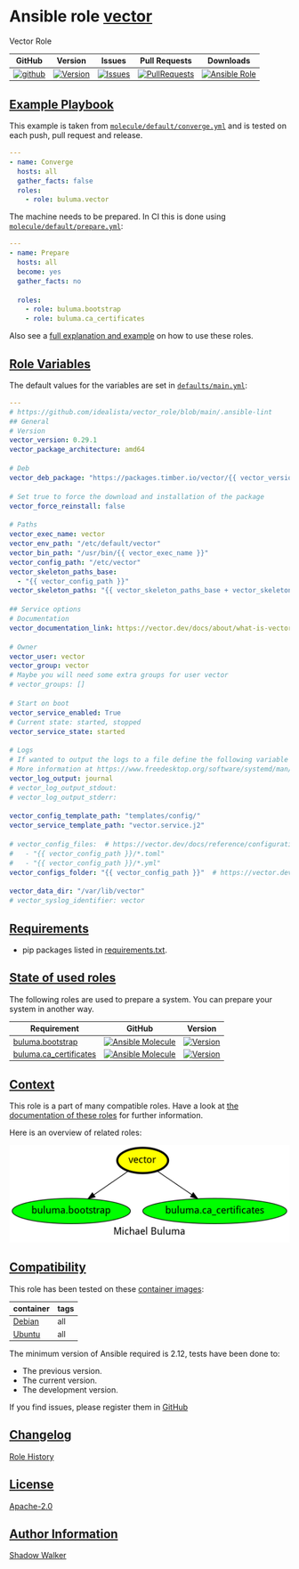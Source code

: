 # Ansible role [vector](https://galaxy.ansible.com/ui/standalone/roles/buluma/vector/documentation)

Vector Role

|GitHub|Version|Issues|Pull Requests|Downloads|
|------|-------|------|-------------|---------|
|[![github](https://github.com/buluma/ansible-role-vector/actions/workflows/molecule.yml/badge.svg)](https://github.com/buluma/ansible-role-vector/actions/workflows/molecule.yml)|[![Version](https://img.shields.io/github/release/buluma/ansible-role-vector.svg)](https://github.com/buluma/ansible-role-vector/releases/)|[![Issues](https://img.shields.io/github/issues/buluma/ansible-role-vector.svg)](https://github.com/buluma/ansible-role-vector/issues/)|[![PullRequests](https://img.shields.io/github/issues-pr-closed-raw/buluma/ansible-role-vector.svg)](https://github.com/buluma/ansible-role-vector/pulls/)|[![Ansible Role](https://img.shields.io/ansible/role/d/buluma/vector)](https://galaxy.ansible.com/ui/standalone/roles/buluma/vector/documentation)|

## [Example Playbook](#example-playbook)

This example is taken from [`molecule/default/converge.yml`](https://github.com/buluma/ansible-role-vector/blob/master/molecule/default/converge.yml) and is tested on each push, pull request and release.

```yaml
---
- name: Converge
  hosts: all
  gather_facts: false
  roles:
    - role: buluma.vector
```

The machine needs to be prepared. In CI this is done using [`molecule/default/prepare.yml`](https://github.com/buluma/ansible-role-vector/blob/master/molecule/default/prepare.yml):

```yaml
---
- name: Prepare
  hosts: all
  become: yes
  gather_facts: no

  roles:
    - role: buluma.bootstrap
    - role: buluma.ca_certificates
```

Also see a [full explanation and example](https://buluma.github.io/how-to-use-these-roles.html) on how to use these roles.

## [Role Variables](#role-variables)

The default values for the variables are set in [`defaults/main.yml`](https://github.com/buluma/ansible-role-vector/blob/master/defaults/main.yml):

```yaml
---
# https://github.com/idealista/vector_role/blob/main/.ansible-lint
## General
# Version
vector_version: 0.29.1
vector_package_architecture: amd64

# Deb
vector_deb_package: "https://packages.timber.io/vector/{{ vector_version }}/vector_{{ vector_version }}-1_{{ vector_package_architecture }}.deb"

# Set true to force the download and installation of the package
vector_force_reinstall: false

# Paths
vector_exec_name: vector
vector_env_path: "/etc/default/vector"
vector_bin_path: "/usr/bin/{{ vector_exec_name }}"
vector_config_path: "/etc/vector"
vector_skeleton_paths_base:
  - "{{ vector_config_path }}"
vector_skeleton_paths: "{{ vector_skeleton_paths_base + vector_skeleton_paths_extend | default([]) }}"

## Service options
# Documentation
vector_documentation_link: https://vector.dev/docs/about/what-is-vector/

# Owner
vector_user: vector
vector_group: vector
# Maybe you will need some extra groups for user vector
# vector_groups: []

# Start on boot
vector_service_enabled: True
# Current state: started, stopped
vector_service_state: started

# Logs
# If wanted to output the logs to a file define the following variable
# More information at https://www.freedesktop.org/software/systemd/man/systemd.exec.html#StandardOutput=
vector_log_output: journal
# vector_log_output_stdout:
# vector_log_output_stderr:

vector_config_template_path: "templates/config/"
vector_service_template_path: "vector.service.j2"

# vector_config_files:  # https://vector.dev/docs/reference/configuration/#multiple-files
#   - "{{ vector_config_path }}/*.toml"
#   - "{{ vector_config_path }}/*.yml"
vector_configs_folder: "{{ vector_config_path }}"  # https://vector.dev/docs/reference/configuration/#automatic-namespacing

vector_data_dir: "/var/lib/vector"
# vector_syslog_identifier: vector
```

## [Requirements](#requirements)

- pip packages listed in [requirements.txt](https://github.com/buluma/ansible-role-vector/blob/master/requirements.txt).

## [State of used roles](#state-of-used-roles)

The following roles are used to prepare a system. You can prepare your system in another way.

| Requirement | GitHub | Version |
|-------------|--------|--------|
|[buluma.bootstrap](https://galaxy.ansible.com/buluma/bootstrap)|[![Ansible Molecule](https://github.com/buluma/ansible-role-bootstrap/actions/workflows/molecule.yml/badge.svg)](https://github.com/buluma/ansible-role-bootstrap/actions/workflows/molecule.yml)|[![Version](https://img.shields.io/github/release/buluma/ansible-role-bootstrap.svg)](https://github.com/shadowwalker/ansible-role-bootstrap)|
|[buluma.ca_certificates](https://galaxy.ansible.com/buluma/ca_certificates)|[![Ansible Molecule](https://github.com/buluma/ansible-role-ca_certificates/actions/workflows/molecule.yml/badge.svg)](https://github.com/buluma/ansible-role-ca_certificates/actions/workflows/molecule.yml)|[![Version](https://img.shields.io/github/release/buluma/ansible-role-ca_certificates.svg)](https://github.com/shadowwalker/ansible-role-ca_certificates)|

## [Context](#context)

This role is a part of many compatible roles. Have a look at [the documentation of these roles](https://buluma.github.io/) for further information.

Here is an overview of related roles:

![dependencies](https://raw.githubusercontent.com/buluma/ansible-role-vector/png/requirements.png "Dependencies")

## [Compatibility](#compatibility)

This role has been tested on these [container images](https://hub.docker.com/u/buluma):

|container|tags|
|---------|----|
|[Debian](https://hub.docker.com/r/buluma/debian)|all|
|[Ubuntu](https://hub.docker.com/r/buluma/ubuntu)|all|

The minimum version of Ansible required is 2.12, tests have been done to:

- The previous version.
- The current version.
- The development version.

If you find issues, please register them in [GitHub](https://github.com/buluma/ansible-role-vector/issues)

## [Changelog](#changelog)

[Role History](https://github.com/buluma/ansible-role-vector/blob/master/CHANGELOG.md)

## [License](#license)

[Apache-2.0](https://github.com/buluma/ansible-role-vector/blob/master/LICENSE)

## [Author Information](#author-information)

[Shadow Walker](https://buluma.github.io/)

